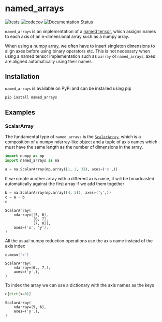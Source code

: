 # named_arrays

![tests](https://github.com/Kankelborg-Group/named_arrays/actions/workflows/tests.yml/badge.svg)
[![codecov](https://codecov.io/gh/Kankelborg-Group/named_arrays/branch/main/graph/badge.svg?token=x8K7SLx4UB)](https://codecov.io/gh/Kankelborg-Group/named_arrays)
[![Documentation Status](https://readthedocs.org/projects/named-arrays/badge/?version=latest)](https://named-arrays.readthedocs.io/en/latest/?badge=latest)

`named_arrays` is an implementation of a [named tensor](https://nlp.seas.harvard.edu/NamedTensor), which assigns names to each axis of an n-dimensional array such as a numpy array.

When using a numpy array, we often have to insert singleton dimensions to align axes before using binary operators etc.
This is not necessary when using a named tensor implementation such as `xarray` or `named_arrays`, axes are aligned automatically using their names.

## Installation
`named_arrays` is available on PyPi and can be installed using pip
```bash
pip install named_arrays
```

## Examples

### ScalarArray
The fundamental type of `named_arrays` is the [`ScalarArray`](https://named-arrays.readthedocs.io/en/latest/_autosummary/named_arrays.ScalarArray.html), which is a composition of a numpy ndarray-like object and a tuple of axis names which must have the same length as the number of dimensions in the array.


```python
import numpy as np
import named_arrays as na

a = na.ScalarArray(np.array([1, 2, 3]), axes=('x',))
```

If we create another array with a different axis name, it will be broadcasted automatically against the first array if we add them together


```python
b = na.ScalarArray(np.array([4, 5]), axes=('y',))
c = a + b
c
```




    ScalarArray(
        ndarray=[[5, 6],
                 [6, 7],
                 [7, 8]],
        axes=('x', 'y'),
    )



All the usual numpy reduction operations use the axis name instead of the axis index


```python
c.mean('x')
```




    ScalarArray(
        ndarray=[6., 7.],
        axes=('y',),
    )



To index the array we can use a dictionary with the axis names as the keys


```python
c[dict(x=0)]
```




    ScalarArray(
        ndarray=[5, 6],
        axes=('y',),
    )


